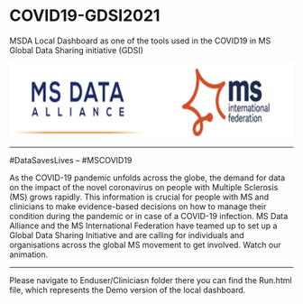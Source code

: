 # COVID19-GDSI2021
MSDA Local Dashboard as one of the tools used in the COVID19 in MS Global Data Sharing initiative (GDSI)



<img src="/images/ms.png" width="728" height="132">

-----------
#DataSavesLives – #MSCOVID19

As the COVID-19 pandemic unfolds across the globe, the demand for data on the impact of the novel coronavirus on people with Multiple Sclerosis (MS) grows rapidly.
This information is crucial for people with MS and clinicians to make evidence-based decisions on how to manage their condition during the pandemic or in case of a COVID-19 infection.
MS Data Alliance and the MS International Federation have teamed up to set up a Global Data Sharing Initiative and are calling for individuals and organisations across the global MS movement to get involved.  Watch our animation.


--------
Please navigate to Enduser/Cliniciasn folder there you can find the Run.html file, which represents the Demo version of the local dashboard.
